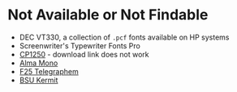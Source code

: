 # Not Available or Not Findable

-   DEC VT330, a collection of `.pcf` fonts available on HP systems
-   Screenwriter\'s Typewriter Fonts Pro
-   [CP1250](https://www.lowing.org/fonts/) - download link does not work
-   [Alma Mono](https://almamono.com/)
-   [F25 Telegraphem](http://f25.cc/index.php?F25_Fonts:Monospaced:F25_Telegraphem)
-   [BSU Kermit](https://www.lowing.org/fonts/)
